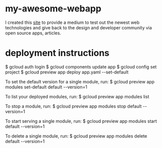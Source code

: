 # my-awesome-webapp

I created this <a href="http://www.santhoshkumar.org">site</a> to provide a medium to test out the newest
web technologies and give back to the design and developer community via open source apps, articles.

# deployment instructions

$ gcloud auth login
$ gcloud components update app
$ gcloud config set project <your-project-id>
$ gcloud preview app deploy app.yaml --set-default

To set the default version for a single module, run:
$ gcloud preview app modules set-default default --version=1

To list your deployed modules, run:
$ gcloud preview app modules list

To stop a module, run:
$ gcloud preview app modules stop default --version=1

To start serving a single module, run:
$ gcloud preview app modules start default --version=1

To delete a single module, run:
$ gcloud preview app modules delete default --version=1

